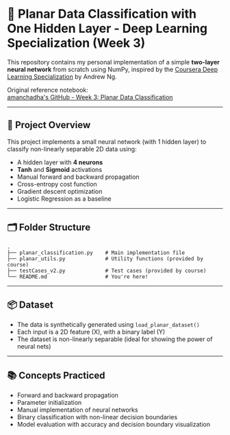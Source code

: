 # 🧠 Planar Data Classification with One Hidden Layer - Deep Learning Specialization (Week 3)

This repository contains my personal implementation of a simple **two-layer neural network** from scratch using NumPy, inspired by the [Coursera Deep Learning Specialization](https://www.coursera.org/specializations/deep-learning) by Andrew Ng.

Original reference notebook:  
[amanchadha's GitHub - Week 3: Planar Data Classification](https://github.com/amanchadha/coursera-deep-learning-specialization/tree/master/C1%20-%20Neural%20Networks%20and%20Deep%20Learning/Week%203/Planar%20data%20classification%20with%20one%20hidden%20layer)

---

## 📌 Project Overview

This project implements a small neural network (with 1 hidden layer) to classify non-linearly separable 2D data using:

- A hidden layer with **4 neurons**
- **Tanh** and **Sigmoid** activations
- Manual forward and backward propagation
- Cross-entropy cost function
- Gradient descent optimization
- Logistic Regression as a baseline

---

## 🗂️ Folder Structure

```
.
├── planar_classification.py    # Main implementation file
├── planar_utils.py             # Utility functions (provided by course)
├── testCases_v2.py             # Test cases (provided by course)
└── README.md                   # You're here!
```

---

## 📦 Dataset

- The data is synthetically generated using `load_planar_dataset()`
- Each input is a 2D feature (X), with a binary label (Y)
- The dataset is non-linearly separable (ideal for showing the power of neural nets)

---

## 📚 Concepts Practiced

- Forward and backward propagation
- Parameter initialization
- Manual implementation of neural networks
- Binary classification with non-linear decision boundaries
- Model evaluation with accuracy and decision boundary visualization
